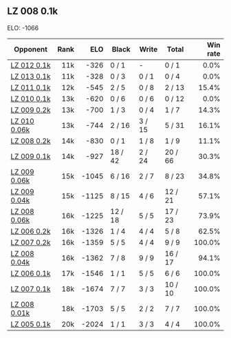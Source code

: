 ## LZ 008 0.1k ##

ELO: -1066

Opponent | Rank | ELO | Black | Write | Total | Win rate
---------|-----:|----:|-------|-------|-------|-------:
[LZ 012 0.1k](LZ%20012%200.1k.md) | 11k | -326 | 0 / 1 | - | 0 / 1 | 0.0%
[LZ 013 0.1k](LZ%20013%200.1k.md) | 11k | -328 | 0 / 3 | 0 / 1 | 0 / 4 | 0.0%
[LZ 011 0.1k](LZ%20011%200.1k.md) | 12k | -545 | 2 / 5 | 0 / 8 | 2 / 13 | 15.4%
[LZ 010 0.1k](LZ%20010%200.1k.md) | 13k | -620 | 0 / 6 | 0 / 6 | 0 / 12 | 0.0%
[LZ 009 0.2k](LZ%20009%200.2k.md) | 13k | -700 | 1 / 3 | 0 / 4 | 1 / 7 | 14.3%
[LZ 010 0.06k](LZ%20010%200.06k.md) | 13k | -744 | 2 / 16 | 3 / 15 | 5 / 31 | 16.1%
[LZ 008 0.2k](LZ%20008%200.2k.md) | 14k | -830 | 0 / 1 | 1 / 8 | 1 / 9 | 11.1%
[LZ 009 0.1k](LZ%20009%200.1k.md) | 14k | -927 | 18 / 42 | 2 / 24 | 20 / 66 | 30.3%
[LZ 009 0.06k](LZ%20009%200.06k.md) | 15k | -1045 | 6 / 16 | 2 / 7 | 8 / 23 | 34.8%
[LZ 009 0.04k](LZ%20009%200.04k.md) | 15k | -1125 | 8 / 15 | 4 / 6 | 12 / 21 | 57.1%
[LZ 008 0.06k](LZ%20008%200.06k.md) | 16k | -1225 | 12 / 18 | 5 / 5 | 17 / 23 | 73.9%
[LZ 006 0.2k](LZ%20006%200.2k.md) | 16k | -1326 | 1 / 4 | 4 / 4 | 5 / 8 | 62.5%
[LZ 007 0.2k](LZ%20007%200.2k.md) | 16k | -1359 | 5 / 5 | 4 / 4 | 9 / 9 | 100.0%
[LZ 008 0.04k](LZ%20008%200.04k.md) | 16k | -1362 | 7 / 8 | 9 / 9 | 16 / 17 | 94.1%
[LZ 006 0.1k](LZ%20006%200.1k.md) | 17k | -1546 | 1 / 1 | 5 / 5 | 6 / 6 | 100.0%
[LZ 007 0.1k](LZ%20007%200.1k.md) | 18k | -1674 | 7 / 7 | 3 / 3 | 10 / 10 | 100.0%
[LZ 008 0.01k](LZ%20008%200.01k.md) | 18k | -1703 | 5 / 5 | 2 / 2 | 7 / 7 | 100.0%
[LZ 005 0.1k](LZ%20005%200.1k.md) | 20k | -2024 | 1 / 1 | 3 / 3 | 4 / 4 | 100.0%
